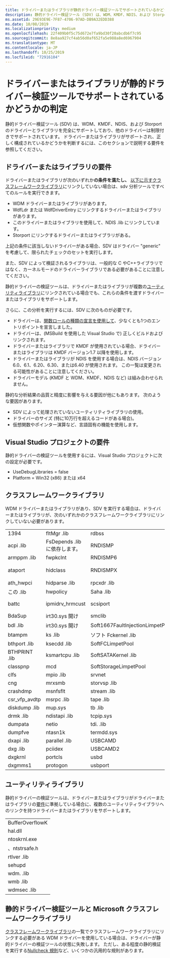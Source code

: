 ```yaml
---
title: ドライバーまたはライブラリが静的ドライバー検証ツールでサポートされているかどうかの判定
description: 静的ドライバー検証ツール (SDV) は、WDM、KMDF、NDIS、および Storport のドライバーとライブラリをサポートできます。 ドライバーまたはライブラリがサポートされ、正しく構成されているかどうかを判断するには、このセクションで説明する要件を参照してください。
ms.assetid: 29E93E9E-7F87-4706-97AD-DB9A32EDD388
ms.date: 10/08/2019
ms.localizationpriority: medium
ms.openlocfilehash: 22f409b0f5c75d672e7fa9bd30f20abcdb6f7c95
ms.sourcegitcommit: 8e8aa927cf4ab56d0af652fa5e988a8ed6967904
ms.translationtype: MT
ms.contentlocale: ja-JP
ms.lasthandoff: 10/25/2019
ms.locfileid: "72916104"
---
```

# <a name="determining-if-static-driver-verifier-supports-your-driver-or-library"></a>ドライバーまたはライブラリが静的ドライバー検証ツールでサポートされているかどうかの判定

静的ドライバー検証ツール (SDV) は、WDM、KMDF、NDIS、および Storport のドライバーとライブラリを完全にサポートしており、他のドライバーは制限付きでサポートされています。 ドライバーまたはライブラリがサポートされ、正しく構成されているかどうかを判断するには、このセクションで説明する要件を参照してください。

## <a name="driver-or-library-requirements"></a>ドライバーまたはライブラリの要件

ドライバーまたはライブラリが次のいずれか**の条件を満たし、** [以下に示すクラスフレームワークライブラリ](#class-framework-libraries)にリンクしていない場合は、sdv 分析ツールですべてのルールを実行できます。

- WDM ドライバーまたはライブラリがあります。
- WdfLdr または WdfDriverEntry にリンクするドライバーまたはライブラリがあります。
- このドライバーまたはライブラリを使用して、NDIS .lib にリンクしています。
- Storport にリンクするドライバーまたはライブラリがある。

上記の条件に該当しないドライバーがある場合、SDV はドライバー "generic" を考慮して、限られたチェックのセットを実行します。

また、SDV によって検証されるライブラリは、一般的な C やC++ライブラリではなく、カーネルモードのドライバーライブラリである必要があることに注意してください。  

静的ドライバーの検証ツールは、ドライバーまたはライブラリが複数の[ユーティリティライブラリ](#utility-libraries)にリンクされている場合でも、これらの条件を渡すドライバーまたはライブラリをサポートします。

さらに、この分析を実行するには、SDV に次のものが必要です。

- ドライバーは、[関数ロールの種類の宣言を使用して](using-function-role-type-declarations.md)、少なくとも1つのエントリポイントを宣言しました。
- ドライバーは、(MSBuild を使用した Visual Studio で) 正しくビルドおよびリンクされます。
- ドライバーまたはライブラリで KMDF が使用されている場合、ドライバーまたはライブラリは KMDF バージョン1.7 以降を使用します。
- ドライバーまたはライブラリが NDIS を使用する場合は、NDIS バージョン6.0、6.1、6.20、6.30、または6.40 が使用されます。 この一覧は変更される可能性があることに注意してください。
- ドライバーモデル (KMDF と WDM、KMDF、NDIS など) は組み合わせられません。

静的な分析結果の品質と精度に影響を与える要因が他にもあります。 次のような要因があります。

- SDV によって処理されていないユーティリティライブラリの使用。
- ドライバーのサイズ (特に10万行を超えるコードがある場合)。
- 仮想関数やポインター演算など、言語固有の機能を使用します。

## <a name="visual-studio-project-requirements"></a>Visual Studio プロジェクトの要件

静的ドライバーの検証ツールを使用するには、Visual Studio プロジェクトに次の設定が必要です。

- UseDebugLibraries = false
- Platform = Win32 (x86) または x64

## <a name="class-framework-libraries"></a>クラスフレームワークライブラリ

WDM ドライバーまたはライブラリがあり、SDV を実行する場合は、ドライバーまたはライブラリが、次のいずれかのクラスフレームワークライブラリにリンクしていない必要があります。

<table>
<colgroup>
<col width="25%" />
<col width="25%" />
<col width="25%" />
<col width="25%" />
</colgroup>
<tbody>
<tr class="odd">
<td align="left">1394</td>
<td align="left">fltMgr .lib</td>
<td align="left">rdbss</td>
<td align="left">usbrpm .lib</td>
</tr>
<tr class="even">
<td align="left">acpi .lib</td>
<td align="left">FsDepends .lib に依存します。</td>
<td align="left">RNDISMP</td>
<td align="left">videoprt</td>
</tr>
<tr class="odd">
<td align="left">armppm .lib</td>
<td align="left">fwpkclnt</td>
<td align="left">RNDISMP6</td>
<td align="left">vwififlt</td>
</tr>
<tr class="even">
<td align="left">ataport</td>
<td align="left">hidclass</td>
<td align="left">RNDISMPX</td>
<td align="left">ウォッチドッグ</td>
</tr>
<tr class="odd">
<td align="left">ath_hwpci</td>
<td align="left">hidparse .lib</td>
<td align="left">rpcxdr .lib</td>
<td align="left">win32k. .lib</td>
</tr>
<tr class="even">
<td align="left">この .lib</td>
<td align="left">hwpolicy</td>
<td align="left">Saha .lib</td>
<td align="left">winhv</td>
</tr>
<tr class="odd">
<td align="left">battc</td>
<td align="left">ipmidrv_hrmcust</td>
<td align="left">scsiport</td>
<td align="left">WMBBCLASS .lib</td>
</tr>
<tr class="even">
<td align="left">BdaSup</td>
<td align="left">irt30.sys 開け</td>
<td align="left">smclib</td>
<td align="left"></td>
</tr>
<tr class="odd">
<td align="left">bdl .lib</td>
<td align="left">irt30.sys 開け</td>
<td align="left">Soft1667FaultInjectionLimpetPool</td>
<td align="left"></td>
</tr>
<tr class="even">
<td align="left">btampm</td>
<td align="left">ks .lib</td>
<td align="left">ソフト Fckernel .lib</td>
<td align="left"></td>
</tr>
<tr class="odd">
<td align="left">bthport .lib</td>
<td align="left">ksecdd .lib</td>
<td align="left">SoftFCLimpetPool</td>
<td align="left"></td>
</tr>
<tr class="even">
<td align="left">BTHPRINT .lib</td>
<td align="left">ksmartcpu .lib</td>
<td align="left">SoftSATAKernel .lib</td>
<td align="left"></td>
</tr>
<tr class="odd">
<td align="left">classpnp</td>
<td align="left">mcd</td>
<td align="left">SoftStorageLimpetPool</td>
<td align="left"></td>
</tr>
<tr class="even">
<td align="left">clfs</td>
<td align="left">mpio .lib</td>
<td align="left">srvnet</td>
<td align="left"></td>
</tr>
<tr class="odd">
<td align="left">cng</td>
<td align="left">mrxsmb</td>
<td align="left">storvsp .lib</td>
<td align="left"></td>
</tr>
<tr class="even">
<td align="left">crashdmp</td>
<td align="left">msnfsflt</td>
<td align="left">stream .lib</td>
<td align="left"></td>
</tr>
<tr class="odd">
<td align="left">csr_vfp_avdtp</td>
<td align="left">msrpc .lib</td>
<td align="left">tape .lib</td>
<td align="left"></td>
</tr>
<tr class="even">
<td align="left">diskdump .lib</td>
<td align="left">mup.sys</td>
<td align="left">tb .lib</td>
<td align="left"></td>
</tr>
<tr class="odd">
<td align="left">drmk .lib</td>
<td align="left">ndistapi .lib</td>
<td align="left">tcpip.sys</td>
<td align="left"></td>
</tr>
<tr class="even">
<td align="left">dumpata</td>
<td align="left">netio</td>
<td align="left">tdi. .lib</td>
<td align="left"></td>
</tr>
<tr class="odd">
<td align="left">dumpfve</td>
<td align="left">ntasn1k</td>
<td align="left">termdd.sys</td>
<td align="left"></td>
</tr>
<tr class="even">
<td align="left">dxapi .lib</td>
<td align="left">parallel .lib</td>
<td align="left">USBCAMD</td>
<td align="left"></td>
</tr>
<tr class="odd">
<td align="left">dxg .lib</td>
<td align="left">pciidex</td>
<td align="left">USBCAMD2</td>
<td align="left"></td>
</tr>
<tr class="even">
<td align="left">dxgkrnl</td>
<td align="left">portcls</td>
<td align="left">usbd</td>
<td align="left"></td>
</tr>
<tr class="odd">
<td align="left">dxgmms1</td>
<td align="left">protogon</td>
<td align="left">usbport</td>
<td align="left"></td>
</tr>
</tbody>
</table>

## <a name="utility-libraries"></a>ユーティリティライブラリ

静的ドライバーの検証ツールは、ドライバーまたはライブラリがドライバーまたはライブラリの[要件](#driver-or-library-requirements)に準拠している場合に、複数のユーティリティライブラリへのリンクを持つドライバーまたはライブラリをサポートします。

|                     |
|---------------------|
| BufferOverflowK |
| hal.dll             |
| ntoskrnl.exe        |
| 、ntstrsafe.h       |
| rtlver .lib          |
| sehupd          |
| wdm. .lib             |
| wmb .lib          |
| wdmsec .lib          |

## <a name="static-driver-verifier-and-microsoft-class-framework-libraries"></a>静的ドライバー検証ツールと Microsoft クラスフレームワークライブラリ

[クラスフレームワークライブラリ](#class-framework-libraries)の一覧でクラスフレームワークライブラリにリンクする必要がある WDM ドライバーを使用している場合は、ドライバーが静的ドライバーの検証ツールの状態に失敗します。 ただし、ある程度の静的検証を実行する[Nullcheck 規則](https://docs.microsoft.com/windows-hardware/drivers/devtest/nullcheck)など、いくつかの汎用的な規則があります。
